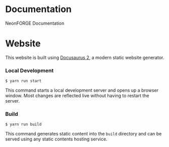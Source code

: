 # Documentation

NeonFORGE Documentation 

# Website

This website is built using [Docusaurus 2](https://docusaurus.io/), a modern static website generator.


### Local Development

```
$ yarn run start
```

This command starts a local development server and opens up a browser window. Most changes are reflected live without having to restart the server.

### Build

```
$ yarn run build
```

This command generates static content into the `build` directory and can be served using any static contents hosting service.
